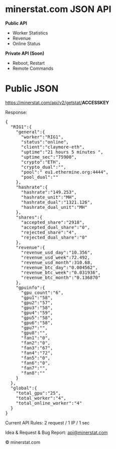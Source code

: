 # minerstat.com JSON API

<b>Public API</b>

- Worker Statistics
- Revenue
- Online Status

<b>Private API (Soon)</b>

- Reboot, Restart
- Remote Commands

# Public JSON

https://minerstat.com/api/v2/getstat/<b>ACCESSKEY</b>

Response:

<pre>
{
  "RIG1":{  
    "general":{  
      "worker":"RIG1",
      "status":"online",
      "client":"claymore-eth",
      "uptime":"21 hours 5 minutes ",
      "uptime_sec":"75900",
      "crypto":"ETH",
      "crypto_dual":"",
      "pool":" eu1.ethermine.org:4444",
      "pool_dual":""
    },
    "hashrate":{  
      "hashrate":"149.253",
      "hashrate_unit":"MH",
      "hashrate_dual":"1321.126",
      "hashrate_dual_unit":"MH"
    },
    "shares":{  
      "accepted_share":"2918",
      "accepted_dual_share":"0",
      "rejected_share":"4",
      "rejected_dual_share":"0"
    },
    "revenue":{  
      "revenue_usd_day":"10.356",
      "revenue_usd_week":72.492,
      "revenue_usd_month":310.68,
      "revenue_btc_day":"0.004562",
      "revenue_btc_week":"0.031936",
      "revenue_btc_month":"0.136870"
    },
    "gpuinfo":{  
      "gpu_count":"6",
      "gpu1":"58",
      "gpu2":"57",
      "gpu3":"58",
      "gpu4":"59",
      "gpu5":"58",
      "gpu6":"58",
      "gpu7":"",
      "gpu8":"",
      "fan1":"0",
      "fan2":"0",
      "fan3":"67",
      "fan4":"72",
      "fan5":"0",
      "fan6":"0",
      "fan7":"",
      "fan8":""
    }
  },
  "global":{  
    "total_gpu":"25",
    "total_worker":"4",
    "total_online_worker":"4"
  }
}
</pre>

Current API Rules: 2 request / 1 IP / 1 sec

Idea & Request & Bug Report: api@minerstat.com

© minerstat.com
